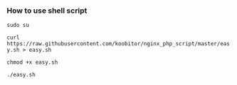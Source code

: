 ### How to use shell script

`sudo su`

`curl https://raw.githubusercontent.com/koobitor/nginx_php_script/master/easy.sh > easy.sh`

`chmod +x easy.sh`

`./easy.sh`
